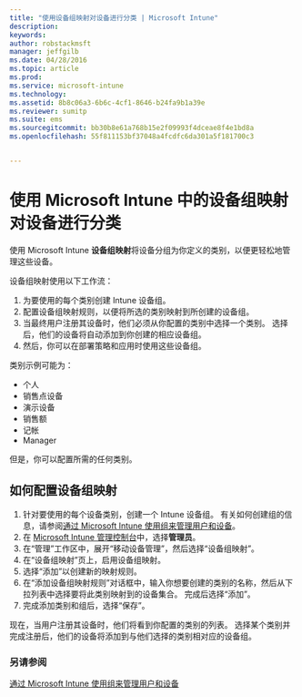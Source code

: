 ```yaml
---
title: "使用设备组映射对设备进行分类 | Microsoft Intune"
description: 
keywords: 
author: robstackmsft
manager: jeffgilb
ms.date: 04/28/2016
ms.topic: article
ms.prod: 
ms.service: microsoft-intune
ms.technology: 
ms.assetid: 8b8c06a3-6b6c-4cf1-8646-b24fa9b1a39e
ms.reviewer: sumitp
ms.suite: ems
ms.sourcegitcommit: bb30b8e61a768b15e2f09993f4dceae8f4e1bd8a
ms.openlocfilehash: 55f811153bf37048a4fcdfc6da301a5f181700c3


---
```


# 使用 Microsoft Intune 中的设备组映射对设备进行分类
使用 Microsoft Intune **设备组映射**将设备分组为你定义的类别，以便更轻松地管理这些设备。 

设备组映射使用以下工作流：
1. 为要使用的每个类别创建 Intune 设备组。
2. 配置设备组映射规则，以便将所选的类别映射到所创建的设备组。
3. 当最终用户注册其设备时，他们必须从你配置的类别中选择一个类别。 选择后，他们的设备将自动添加到你创建的相应设备组。
4. 然后，你可以在部署策略和应用时使用这些设备组。

类别示例可能为：
* 个人
* 销售点设备
* 演示设备
* 销售额
* 记帐
* Manager

但是，你可以配置所需的任何类别。

## 如何配置设备组映射
1. 针对要使用的每个设备类别，创建一个 Intune 设备组。 有关如何创建组的信息，请参阅[通过 Microsoft Intune 使用组来管理用户和设备](use-groups-to-manage-users-and-devices-with-microsoft-intune.md)。
2. 在 [Microsoft Intune 管理控制台](https://manage.microsoft.com)中，选择**管理员**。
3. 在“管理”工作区中，展开“移动设备管理”，然后选择“设备组映射”。
4. 在“设备组映射”页上，启用设备组映射。
5. 选择“添加”以创建新的映射规则。
6. 在“添加设备组映射规则”对话框中，输入你想要创建的类别的名称，然后从下拉列表中选择要将此类别映射到的设备集合。 完成后选择“添加”。
7. 完成添加类别和组后，选择“保存”。

现在，当用户注册其设备时，他们将看到你配置的类别的列表。 选择某个类别并完成注册后，他们的设备将添加到与他们选择的类别相对应的设备组。

### 另请参阅
[通过 Microsoft Intune 使用组来管理用户和设备](use-groups-to-manage-users-and-devices-with-microsoft-intune.md)


<!--HONumber=Jul16_HO2-->


